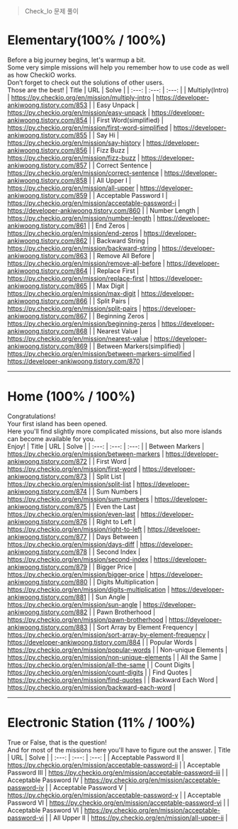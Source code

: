 > Check_Io 문제 풀이
# Elementary(100% / 100%)
Before a big journey begins, let's warmup a bit.<br>
Some very simple missions will help you remember how to use code as well as how CheckiO works.<br>
Don’t forget to check out the solutions of other users.<br>
Those are the best!
| Title | URL | Solve |
| :---: | :---: | :---: |
| Multiply(Intro) | https://py.checkio.org/en/mission/multiply-intro | https://developer-ankiwoong.tistory.com/853 |
| Easy Unpack | https://py.checkio.org/en/mission/easy-unpack | https://developer-ankiwoong.tistory.com/854 |
| First Word(simplified) | https://py.checkio.org/en/mission/first-word-simplified | https://developer-ankiwoong.tistory.com/855 |
| Say Hi | https://py.checkio.org/en/mission/say-history | https://developer-ankiwoong.tistory.com/856 |
| Fizz Buzz | https://py.checkio.org/en/mission/fizz-buzz | https://developer-ankiwoong.tistory.com/857 |
| Correct Sentence | https://py.checkio.org/en/mission/correct-sentence | https://developer-ankiwoong.tistory.com/858 |
| All Upper I | https://py.checkio.org/en/mission/all-upper | https://developer-ankiwoong.tistory.com/859 |
| Acceptable Password I | https://py.checkio.org/en/mission/acceptable-password-i | https://developer-ankiwoong.tistory.com/860 |
| Number Length | https://py.checkio.org/en/mission/number-length | https://developer-ankiwoong.tistory.com/861 |
| End Zeros | https://py.checkio.org/en/mission/end-zeros | https://developer-ankiwoong.tistory.com/862 |
| Backward String | https://py.checkio.org/en/mission/backward-string | https://developer-ankiwoong.tistory.com/863 |
| Remove All Before | https://py.checkio.org/en/mission/remove-all-before | https://developer-ankiwoong.tistory.com/864 |
| Replace First | https://py.checkio.org/en/mission/replace-first | https://developer-ankiwoong.tistory.com/865 |
| Max Digit | https://py.checkio.org/en/mission/max-digit | https://developer-ankiwoong.tistory.com/866 |
| Split Pairs | https://py.checkio.org/en/mission/split-pairs | https://developer-ankiwoong.tistory.com/867 |
| Beginning Zeros | https://py.checkio.org/en/mission/beginning-zeros | https://developer-ankiwoong.tistory.com/868 |
| Nearest Value | https://py.checkio.org/en/mission/nearest-value | https://developer-ankiwoong.tistory.com/869 |
| Between Markers(simplified) | https://py.checkio.org/en/mission/between-markers-simplified | https://developer-ankiwoong.tistory.com/870 |

---

# Home (100% / 100%)
Congratulations!<br>
Your first island has been opened.<br>
Here you'll find slightly more complicated missions, but also more islands can become available for you.<br>
Enjoy!
| Title | URL | Solve |
| :---: | :---: | :---: |
| Between Markers | https://py.checkio.org/en/mission/between-markers | https://developer-ankiwoong.tistory.com/872 |
| First Word | https://py.checkio.org/en/mission/first-word | https://developer-ankiwoong.tistory.com/873 |
| Split List | https://py.checkio.org/en/mission/split-list | https://developer-ankiwoong.tistory.com/874 |
| Sum Numbers | https://py.checkio.org/en/mission/sum-numbers | https://developer-ankiwoong.tistory.com/875 |
| Even the Last | https://py.checkio.org/en/mission/even-last | https://developer-ankiwoong.tistory.com/876 |
| Right to Left | https://py.checkio.org/en/mission/right-to-left | https://developer-ankiwoong.tistory.com/877 |
| Days Between | https://py.checkio.org/en/mission/days-diff | https://developer-ankiwoong.tistory.com/878 |
| Second Index | https://py.checkio.org/en/mission/second-index | https://developer-ankiwoong.tistory.com/879 |
| Bigger Price | https://py.checkio.org/en/mission/bigger-price | https://developer-ankiwoong.tistory.com/880 |
| Digits Multiplication | https://py.checkio.org/en/mission/digits-multiplication | https://developer-ankiwoong.tistory.com/881 |
| Sun Angle | https://py.checkio.org/en/mission/sun-angle | https://developer-ankiwoong.tistory.com/882 |
| Pawn Brotherhood | https://py.checkio.org/en/mission/pawn-brotherhood | https://developer-ankiwoong.tistory.com/883 |
| Sort Array by Element Frequency | https://py.checkio.org/en/mission/sort-array-by-element-frequency | https://developer-ankiwoong.tistory.com/884 |
| Popular Words | https://py.checkio.org/en/mission/popular-words |
| Non-unique Elements | https://py.checkio.org/en/mission/non-unique-elements |
| All the Same | https://py.checkio.org/en/mission/all-the-same |
| Count Digits | https://py.checkio.org/en/mission/count-digits |
| Find Quotes | https://py.checkio.org/en/mission/find-quotes |
| Backward Each Word | https://py.checkio.org/en/mission/backward-each-word |

---

# Electronic Station (11% / 100%)
True or False, that is the question!<br>
And for most of the missions here you'll have to figure out the answer.
| Title | URL | Solve |
| :---: | :---: | :---: |
| Acceptable Password II | https://py.checkio.org/en/mission/acceptable-password-ii |
| Acceptable Password III | https://py.checkio.org/en/mission/acceptable-password-iii |
| Acceptable Password IV | https://py.checkio.org/en/mission/acceptable-password-iv |
| Acceptable Password V | https://py.checkio.org/en/mission/acceptable-password-v |
| Acceptable Password VI | https://py.checkio.org/en/mission/acceptable-password-vi |
| Acceptable Password VI | https://py.checkio.org/en/mission/acceptable-password-vi |
| All Upper II | https://py.checkio.org/en/mission/all-upper-ii | 
